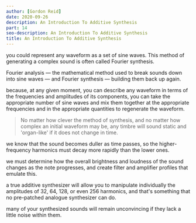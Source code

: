 ```yaml
---
author: [Gordon Reid]
date: 2020-09-26
description: An Introduction To Additive Synthesis
part: 14
seo-description: An Introduction To Additive Synthesis
title: An Introduction To Additive Synthesis
---
```


you could represent any waveform as a set of sine waves. This method of generating a complex sound is often called Fourier synthesis.

Fourier analysis — the mathematical method used to break sounds down into sine waves — and Fourier synthesis — building them back up again.

because, at any given moment, you can describe any waveform in terms of the frequencies and amplitudes of its components, you can take the appropriate number of sine waves and mix them together at the appropriate frequencies and in the appropriate quantities to regenerate the waveform.

> No matter how clever the method of synthesis, and no matter how complex an initial waveform may be, any timbre will sound static and 'organ-like' if it does not change in time.

we know that the sound becomes duller as time passes, so the higher-frequency harmonics must decay more rapidly than the lower ones.

we must determine how the overall brightness and loudness of the sound changes as the note progresses, and create filter and amplifier profiles that emulate this.

a true additive synthesizer will allow you to manipulate individually the amplitudes of 32, 64, 128, or even 256 harmonics, and that's something that no pre-patched analogue synthesizer can do.

many of your synthesized sounds will remain unconvincing if they lack a little noise within them.
